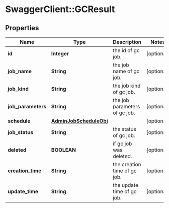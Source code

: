 # SwaggerClient::GCResult

## Properties
Name | Type | Description | Notes
------------ | ------------- | ------------- | -------------
**id** | **Integer** | the id of gc job. | [optional] 
**job_name** | **String** | the job name of gc job. | [optional] 
**job_kind** | **String** | the job kind of gc job. | [optional] 
**job_parameters** | **String** | the job parameters of gc job. | [optional] 
**schedule** | [**AdminJobScheduleObj**](AdminJobScheduleObj.md) |  | [optional] 
**job_status** | **String** | the status of gc job. | [optional] 
**deleted** | **BOOLEAN** | if gc job was deleted. | [optional] 
**creation_time** | **String** | the creation time of gc job. | [optional] 
**update_time** | **String** | the update time of gc job. | [optional] 


